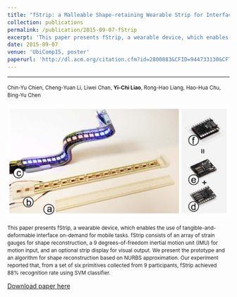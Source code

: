 ```yaml
---
title: "fStrip: a Malleable Shape-retaining Wearable Strip for Interface On-demand"
collection: publications
permalink: /publication/2015-09-07-fStrip
excerpt: 'This paper presents fStrip, a wearable device, which enables the use of tangible-and-deformable interface on-demand for mobile tasks.'
date: 2015-09-07
venue: 'UbiComp15, poster'
paperurl: 'http://dl.acm.org/citation.cfm?id=2800883&CFID=944733130&CFTOKEN=32899269'
---
```


------

<small>Chin-Yu Chien, Cheng-Yuan Li, Liwei Chan, **Yi-Chi Liao**, Rong-Hao Liang, Hao-Hua Chu, Bing-Yu Chen 
<br></small>

![fStrip](/images/fStrip.png)


<small>This paper presents fStrip, a wearable device, which enables the use of tangible-and-deformable interface on-demand for mobile tasks. fStrip consists of an array of strain gauges for shape reconstruction, a 9 degrees-of-freedom inertial motion unit (IMU) for motion input, and an optional strip display for visual output. We present the prototype and an algorithm for shape reconstruction based on NURBS approximation. Our experiment reported that, from a set of six primitives collected from 9 participants, fStrip achieved 88% recognition rate using SVM classifier.</small>

[Download paper here](http://yichiliao.github.io/files/edgevib_uist16.pdf)

